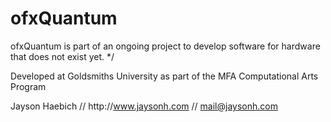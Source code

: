 # ofxQuantum

 ofxQuantum is part of an ongoing project to develop software for hardware that does not exist yet. */
 
 Developed at Goldsmiths University as part of the MFA Computational Arts Program

 Jayson Haebich // http&#58;//www.jaysonh.com	// mail@jaysonh.com		
